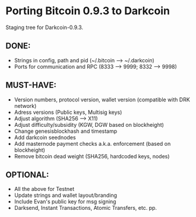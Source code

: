Porting Bitcoin 0.9.3 to Darkcoin
=================================

Staging tree for Darkcoin-0.9.3.


DONE:
-----

- Strings in config, path and pid (~/.bitcoin --> ~/.darkcoin)
- Ports for communication and RPC (8333 --> 9999; 8332 --> 9998)


MUST-HAVE:
----------

- Version numbers, protocol version, wallet version (compatible with DRK network)
- Adress versions (Public keys, Multisig keys)
- Adjust algorithm (SHA256 --> X11)
- Adjust difficulty/subsidity (KGW, DGW based on blockheight)
- Change genesisblockhash and timestamp
- Add darkcoin seednodes
- Add masternode payment checks a.k.a. enforcement (based on blockheight)
- Remove bitcoin dead weight (SHA256, hardcoded keys, nodes)


OPTIONAL:
---------

- All the above for Testnet
- Update strings and wallet layout/branding
- Include Evan's public key for msg signing
- Darksend, Instant Transactions, Atomic Transfers, etc. pp.
